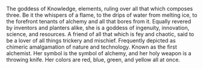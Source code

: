 The goddess of Knowledge, elements, ruling over all that which composes three. Be it the whispers of a flame, to the drips of water from melting ice, to the forefront tenants of alchemy and all that bores from it. Equally revered by inventors and planters alike, she is a goddess of ingenuity, innovation, science, and resources. A friend of all that which is fey and chaotic, said to be a lover of all things trickery and mischief. Frequently depicted as chimeric amalgamation of nature and technology. Known as the first alchemist. Her symbol is the symbol of alchemy, and her holy weapon is a throwing knife. Her colors are red, blue, green, and yellow all at once.